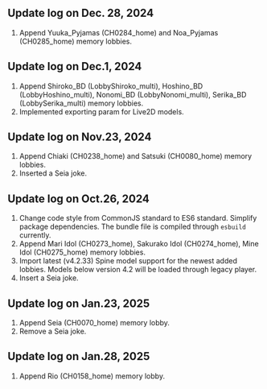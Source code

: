 ## Update log on Dec. 28, 2024

1. Append Yuuka_Pyjamas (CH0284_home) and Noa_Pyjamas (CH0285_home) memory lobbies.

## Update log on Dec.1, 2024

1. Append Shiroko_BD (LobbyShiroko_multi), Hoshino_BD (LobbyHoshino_multi), Nonomi_BD (LobbyNonomi_multi), Serika_BD (LobbySerika_multi) memory lobbies.
2. Implemented exporting param for Live2D models.

## Update log on Nov.23, 2024

1. Append Chiaki (CH0238_home) and Satsuki (CH0080_home) memory lobbies.
2. Inserted a Seia joke.

## Update log on Oct.26, 2024

1. Change code style from CommonJS standard to ES6 standard. Simplify package dependencies. The bundle file is compiled through `esbuild` currently.
2. Append Mari Idol (CH0273_home), Sakurako Idol (CH0274_home), Mine Idol (CH0275_home) memory lobbies.
3. Import latest (v4.2.33) Spine model support for the newest added lobbies. Models below version 4.2 will be loaded through legacy player.
4. Insert a Seia joke.

## Update log on Jan.23, 2025

1. Append Seia (CH0070_home) memory lobby.
2. Remove a Seia joke.

## Update log on Jan.28, 2025

1. Append Rio (CH0158_home) memory lobby.
